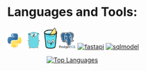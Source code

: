 <h1 align="center">Languages and Tools:</h1>
<p align="center">
    <a href="https://www.python.org" target="_blank" rel="noreferrer"> <img src="https://raw.githubusercontent.com/devicons/devicon/master/icons/python/python-original.svg" alt="python" width="40" height="40"/></a>
    <a href="https://golang.org" target="_blank" rel="noreferrer"> <img src="https://raw.githubusercontent.com/devicons/devicon/master/icons/go/go-original.svg" alt="go" width="40" height="40"/></a>
    <a href="https://gin-gonic.com" target="_blank" rel="noreferrer"> <img src="https://raw.githubusercontent.com/gin-gonic/logo/master/color.png" alt="gin" width="30" height="50"/></a>
    <a href="https://www.postgresql.org" target="_blank" rel="noreferrer"> <img src="https://raw.githubusercontent.com/devicons/devicon/master/icons/postgresql/postgresql-original-wordmark.svg" alt="postgresql" width="40" height="40"/></a>
    <a href="https://fastapi.tiangolo.com" target="_blank" rel="noreferrer"> <img src="https://fastapi.tiangolo.com/img/logo-margin/logo-teal.png" alt="fastapi" width="80" height="40"/></a>
    <a href="https://sqlmodel.tiangolo.com" target="_blank" rel="noreferrer"> <img src="https://sqlmodel.tiangolo.com/img/logo-margin/logo-margin-white-vector.svg" alt="sqlmodel" width="60" height="60"/></a>

<div align="center">
    <a href="https://github.com/adcondev" align="center">
        <img src="https://github-readme-stats.vercel.app/api/top-langs/?username=adcondev&langs_count=10&title_color=a277ff&text_color=61ffca&icon_color=ffca85&bg_color=15141b&hide_border=false&locale=en&layout=compact" alt="Top Languages" />
    </a>
</div>
